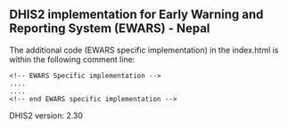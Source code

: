 ## DHIS2 implementation for Early Warning and Reporting System (EWARS) - Nepal

The additional code (EWARS specific implementation) in the index.html is within the following comment line:

	<!-- EWARS Specific implementation -->
	....
	....
	<!-- end EWARS specific implementation -->

DHIS2 version: 2.30